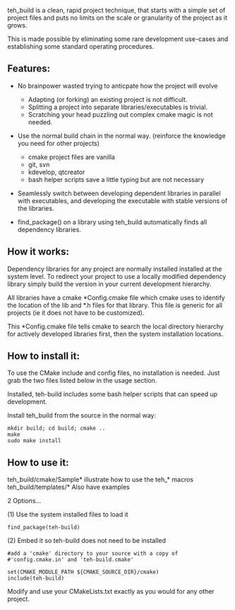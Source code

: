 teh_build is a clean, rapid project technique, that starts with a simple set 
of project files and puts no limits on the scale or granularity of the project
as it grows. 

This is made possible by eliminating some rare development use-cases and 
establishing some standard operating procedures.

Features:
--------

* No brainpower wasted trying to anticpate how the project will evolve
	+ Adapting (or forking) an existing project is not difficult.
	+ Splitting a project into separate libraries/executables is trivial.
	+ Scratching your head puzzling out complex cmake magic is not needed.

* Use the normal build chain in the normal way.
	(reinforce the knowledge you need for other projects)
	+ cmake project files are vanilla
	+ git, svn 
	+ kdevelop, qtcreator
	+ bash helper scripts save a little typing but are not necessary

* Seamlessly switch between developing dependent libraries in parallel with
	executables, and developing the executable with stable versions of the
	libraries.

* find_package() on a library using teh_build automatically finds all
	dependency libraries.

How it works:
------------

Dependency libraries for any project are normally installed installed at
the system level. To redirect your project to use a locally modified dependency
library simply build the version in your current development hierarchy.	

All libraries have a cmake *Config.cmake file which cmake uses to identify
the location of the lib and *.h files for that library. This file is 
generic for all projects (ie it does not have to be customized).

This *Config.cmake file tells cmake to search the local directory hierarchy
for actively developed libraries first, then the system installation locations.
	
	
How to install it:
-----------------

To use the CMake include and config files, no installation is needed. Just
grab the two files listed below in the usage section.

Installed, teh-build includes some bash helper scripts that can speed
up development.

Install teh_build from the source in the normal way:
		
    mkdir build; cd build; cmake ..
    make 
    sudo make install

How to use it:
--------------

teh_build/cmake/Sample* illustrate how to use the teh_* macros
teh_build/templates/* Also have examples

2 Options...

(1) Use the system installed files to load it

    find_package(teh-build)

(2) Embed it so teh-build does not need to be installed

    #add a 'cmake' directory to your source with a copy of 
    #'config.cmake.in' and 'teh-build.cmake'

    set(CMAKE_MODULE_PATH ${CMAKE_SOURCE_DIR}/cmake)
    include(teh-build)


Modify and use your CMakeLists.txt exactly as you would for any other project.

	


